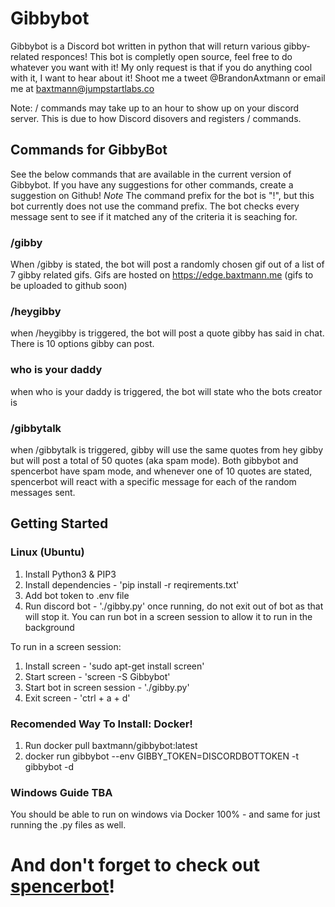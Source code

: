 # Gibbybot

Gibbybot is a Discord bot written in python that will return various gibby-related responces!
This bot is completly open source, feel free to do whatever you want with it! My only request is that if you do anything cool with it, I want to hear about it! Shoot me a tweet @BrandonAxtmann or email me at baxtmann@jumpstartlabs.co

Note: / commands may take up to an hour to show up on your discord server. This is due to how Discord disovers and registers / commands. 

## Commands for GibbyBot
See the below commands that are available in the current version of Gibbybot. If you have any suggestions for other commands, create a suggestion on Github!
*Note* The command prefix for the bot is "!", but this bot currently does not use the command prefix. The bot checks every message sent to see if it matched any of the criteria it is seaching for.
### /gibby
When /gibby is stated, the bot will post a randomly chosen gif out of a list of 7 gibby related gifs. Gifs are hosted on https://edge.baxtmann.me (gifs to be uploaded to github soon)
### /heygibby
when /heygibby is triggered, the bot will post a quote gibby has said in chat. There is 10 options gibby can post. 
### who is your daddy
when who is your daddy is triggered, the bot will state who the bots creator is
### /gibbytalk
when /gibbytalk is triggered, gibby will use the same quotes from hey gibby but will post a total of 50 quotes (aka spam mode). Both gibbybot and spencerbot have spam mode, and whenever one of 10 quotes are stated, spencerbot will react with a specific message for each of the random messages sent.

## Getting Started
### Linux (Ubuntu)
1. Install Python3 & PIP3
2. Install dependencies - 'pip install -r reqirements.txt'
3. Add bot token to .env file
5. Run discord bot - './gibby.py' once running, do not exit out of bot as that will stop it. You can run bot in a screen session to allow it to run in the background

To run in a screen session: 
1. Install screen - 'sudo apt-get install screen'
2. Start screen - 'screen -S Gibbybot'
3. Start bot in screen session - './gibby.py'
4. Exit screen - 'ctrl + a + d'

### Recomended Way To Install: Docker!

1. Run docker pull baxtmann/gibbybot:latest
2. docker run gibbybot --env GIBBY_TOKEN=DISCORDBOTTOKEN -t gibbybot -d

### Windows Guide TBA

You should be able to run on windows via Docker 100% - and same for just running the .py files as well. 

# And don't forget to check out [spencerbot](https://github.com/baxtmann/spencerbot)! 
